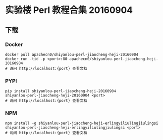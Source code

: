 # 实验楼 Perl 教程合集 20160904

## 下载

### Docker

```
docker pull apachecn0/shiyanlou-perl-jiaocheng-heji-20160904
docker run -tid -p <port>:80 apachecn0/shiyanlou-perl-jiaocheng-heji-20160904
# 访问 http://localhost:{port} 查看文档
```

### PYPI

```
pip install shiyanlou-perl-jiaocheng-heji-20160904
shiyanlou-perl-jiaocheng-heji-20160904 <port>
# 访问 http://localhost:{port} 查看文档
```

### NPM

```
npm install -g shiyanlou-perl-jiaocheng-heji-erlingyiliulingjiulingsi
shiyanlou-perl-jiaocheng-heji-erlingyiliulingjiulingsi <port>
# 访问 http://localhost:{port} 查看文档
```